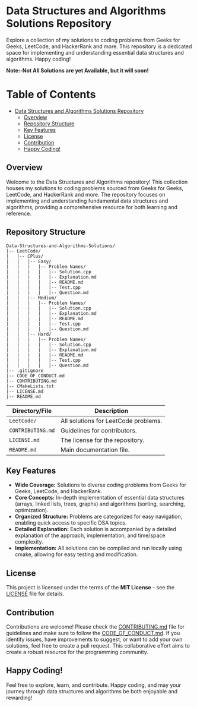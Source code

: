 # Data Structures and Algorithms Solutions Repository

Explore a collection of my solutions to coding problems from Geeks for Geeks, LeetCode, and HackerRank and more. This repository is a dedicated space for implementing and understanding essential data structures and algorithms. Happy coding!

**Note:-Not All Solutions are yet Available, but it will soon!**

# Table of Contents

- [Data Structures and Algorithms Solutions Repository](#data-structures-and-algorithms-solutions-repository)
    - [Overview](#overview)
    - [Repository Structure](#repository-structure)
    - [Key Features](#key-features)
    - [License](#license)
    - [Contribution](#contribution)
    - [Happy Coding!](#happy-coding)
  

## Overview

Welcome to the Data Structures and Algorithms repository! This collection houses my solutions to coding problems sourced from Geeks for Geeks, LeetCode, and HackerRank and more. The repository focuses on implementing and understanding fundamental data structures and algorithms, providing a comprehensive resource for both learning and reference.

## Repository Structure

    Data-Structures-and-Algorithms-Solutions/
    |-- LeetCode/
    |   |-- CPlus/
    |   |   |-- Easy/
    |   |   |   |-- Problem Names/
    |   |   |   |   |-- Solution.cpp
    |   |   |   |   |-- Explanation.md
    |   |   |   |   |-- README.md
    |   |   |   |   |-- Test.cpp
    |   |   |   |   |-- Question.md
    |   |   |-- Medium/
    |   |   |   |-- Problem Names/
    |   |   |   |   |-- Solution.cpp
    |   |   |   |   |-- Explanation.md
    |   |   |   |   |-- README.md
    |   |   |   |   |-- Test.cpp
    |   |   |   |   |-- Question.md
    |   |   |-- Hard/
    |   |   |   |-- Problem Names/
    |   |   |   |   |-- Solution.cpp
    |   |   |   |   |-- Explanation.md
    |   |   |   |   |-- README.md
    |   |   |   |   |-- Test.cpp
    |   |   |   |   |-- Question.md
    |-- .gitignore
    |-- CODE_OF_CONDUCT.md
    |-- CONTRIBUTING.md
    |-- CMakeLists.txt
    |-- LICENSE.md
    |-- README.md


| Directory/File              | Description                          |
|-----------------------------|--------------------------------------|
| `LeetCode/`                 | All solutions for LeetCode problems. |
| `CONTRIBUTING.md`           | Guidelines for contributors.         |
| `LICENSE.md`                | The license for the repository.      |
| `README.md`                 | Main documentation file.             |


## Key Features

- **Wide Coverage:** Solutions to diverse coding problems from Geeks for Geeks, LeetCode, and HackerRank.
- **Core Concepts:** In-depth implementation of essential data structures (arrays, linked lists, trees, graphs) and algorithms (sorting, searching, optimization).
- **Organized Structure:** Problems are categorized for easy navigation, enabling quick access to specific DSA topics.
- **Detailed Explanation:** Each solution is accompanied by a detailed explanation of the approach, implementation, and time/space complexity.
- **Implementation:** All solutions can be compiled and run locally using cmake, allowing for easy testing and modification.

## License

This project is licensed under the terms of the **MIT License** - see the [LICENSE](./LICENSE) file for details.


## Contribution

Contributions are welcome! Please check the [CONTRIBUTING.md](CONTRIBUTING.md) file for guidelines and make sure to follow the [CODE_OF_CONDUCT.md](CODE_OF_CONDUCT.md). If you identify issues, have improvements to suggest, or want to add your own solutions, feel free to create a pull request. This collaborative effort aims to create a robust resource for the programming community.

## Happy Coding!

Feel free to explore, learn, and contribute. Happy coding, and may your journey through data structures and algorithms be both enjoyable and rewarding!


